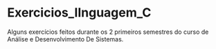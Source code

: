 # Exercicios_lInguagem_C
 Alguns exercícios feitos durante os 2 primeiros semestres do curso de Análise e Desenvolvimento De Sistemas.
